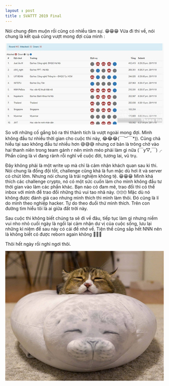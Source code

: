 ```yaml
---
layout : post
title : SVATTT 2019 Final 
--- 
```


Nói chung đêm muộn rồi cũng có nhiều tâm sự. 😁😁😁 
Vừa đi thi về, nói chung là kết quả cũng vượt mong đợi của mình :   

![](/img/SVATTT2019/svattt.jpg)  

So với những cố gắng bỏ ra thì thành tích là vượt ngoài mong đợi. Mình không đầu tư nhiều thời gian cho cuộc thi này, 😂😂😂\(￣︶￣*\)). 
Cũng chả hiểu tại sao không đầu tư nhiều hơn 😅😅😅 nhưng cơ bản là trông chờ vào hai thanh niên trong team gánh r nên mình méo phải làm gì nữa (￣y▽,￣)╭  Phần cũng là vì đang rảnh rỗi nghĩ về cuộc đời, tương lai, vũ trụ. 

Đây không phải là một write up mà chỉ là cảm nhận khách quan sau kì thi. Nói chung là đồng đội tốt, challenge cũng khá là fun mặc dù hơi ít và server có chút lởm. Nhưng nói chung là trải nghiệm không tệ. 😁😁😁 Mình khá thích các challenge crypto, nó có một sức cuốn làm cho mình không đầu tư thời gian vào làm các phần khác. Bạn nào có đam mê, trao đổi thì có thể inbox với mình để trao đổi những thú vui tao nhã này. 🙄🙄🙄 Mặc dù nó không được đánh giá cao nhưng mình thích thì mình làm thôi. Đó cũng là lí do mình theo nghiệp hacker. Tự do theo đuổi thứ mình thích. Trên con đường tìm hiểu tôi là ai giữa đất trời này.  

Sau cuộc thi không biết chúng ta sẽ đi về đâu, tiếp tục làm gì nhưng niềm vui nho nhỏ cuối ngày là ngồi lại cảm nhận dư vị của cuộc sống, lưu lại những kỉ niệm để sau này có cái để nhớ về. Tiện thể cũng sắp hết NNN nên là không biết có được reborn again không 🤣🤣🤣   

Thôi hết ngày rồi nghỉ ngơi thôi.   

![](/img/meo49.jpg)
